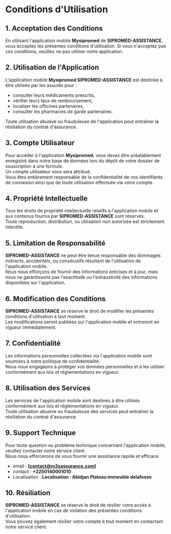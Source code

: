# Conditions d'Utilisation

## 1. Acceptation des Conditions

En utilisant l'application mobile **Mysipromed** de **SIPROMED-ASSISTANCE**, vous acceptez les présentes conditions d'utilisation. Si vous n'acceptez pas ces conditions, veuillez ne pas utiliser notre application.

## 2. Utilisation de l'Application

L'application mobile **Mysipromed SIPROMED-ASSISTANCE** est destinée à être utilisée par les assurés pour :
- consulter leurs médicaments prescrits,
- vérifier leurs taux de remboursement,
- localiser les officines partenaires,
- consulter les pharmacies de garde partenaires.

Toute utilisation abusive ou frauduleuse de l'application peut entraîner la résiliation du contrat d'assurance.

## 3. Compte Utilisateur

Pour accéder à l'application **Mysipromed**, vous devez être préalablement enregistré dans notre base de données lors du dépôt de votre dossier de souscription à une formule.  
Un compte utilisateur vous sera attribué.  
Vous êtes entièrement responsable de la confidentialité de vos identifiants de connexion ainsi que de toute utilisation effectuée via votre compte.

## 4. Propriété Intellectuelle

Tous les droits de propriété intellectuelle relatifs à l'application mobile et aux contenus fournis par **SIPROMED-ASSISTANCE** sont réservés.  
Toute reproduction, distribution, ou utilisation non autorisée est strictement interdite.

## 5. Limitation de Responsabilité

**SIPROMED-ASSISTANCE** ne peut être tenue responsable des dommages indirects, accidentels, ou consécutifs résultant de l'utilisation de l'application mobile.  
Nous nous efforçons de fournir des informations précises et à jour, mais nous ne garantissons pas l'exactitude ou l'exhaustivité des informations disponibles sur l'application.

## 6. Modification des Conditions

**SIPROMED-ASSISTANCE** se réserve le droit de modifier les présentes conditions d'utilisation à tout moment.  
Les modifications seront publiées sur l'application mobile et entreront en vigueur immédiatement.

## 7. Confidentialité

Les informations personnelles collectées via l'application mobile sont soumises à notre politique de confidentialité.  
Nous nous engageons à protéger vos données personnelles et à les utiliser conformément aux lois et réglementations en vigueur.

## 8. Utilisation des Services

Les services de l'application mobile sont destinés à être utilisés conformément aux lois et réglementations en vigueur.  
Toute utilisation abusive ou frauduleuse des services peut entraîner la résiliation du contrat d'assurance.

## 9. Support Technique

Pour toute question ou problème technique concernant l'application mobile, veuillez contacter notre service client.  
Nous nous efforcerons de vous fournir une assistance rapide et efficace.
- email : **[contact@m3sassurance.com]**
- contact : **+2250140001010**
- Localisation : **Localisation : Abidjan Plateau immeuble delafosse**

## 10. Résiliation

**SIPROMED-ASSISTANCE** se réserve le droit de résilier votre accès à l'application mobile en cas de violation des présentes conditions d'utilisation.  
Vous pouvez également résilier votre compte à tout moment en contactant notre service client.
